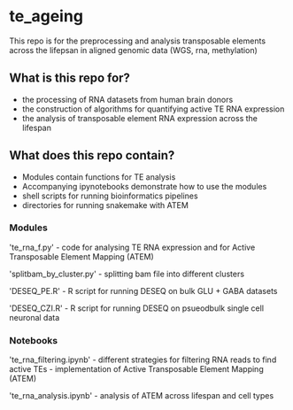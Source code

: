 # te_ageing

This repo is for the preprocessing and analysis transposable elements across the lifepsan in aligned genomic data (WGS, rna, methylation)

## What is this repo for?
* the processing of RNA datasets from human brain donors
* the construction of algorithms for quantifying active TE RNA expression
* the analysis of transposable element RNA expression across the lifespan


## What does this repo contain?
* Modules contain functions for TE analysis
* Accompanying ipynotebooks demonstrate how to use the modules
* shell scripts for running bioinformatics pipelines
* directories for running snakemake with ATEM


### Modules
'te_rna_f.py' - code for analysing TE RNA expression and for Active Transposable Element Mapping (ATEM)

'splitbam_by_cluster.py' - splitting bam file into different clusters

'DESEQ_PE.R' - R script for running DESEQ on bulk GLU + GABA datasets

'DESEQ_CZI.R' - R script for running DESEQ on psueodbulk single cell neuronal data


### Notebooks

'te_rna_filtering.ipynb' - different strategies for filtering RNA reads to find active TEs - implementation of Active Transposable Element Mapping (ATEM)

'te_rna_analysis.ipynb' - analysis of ATEM across lifespan and cell types
